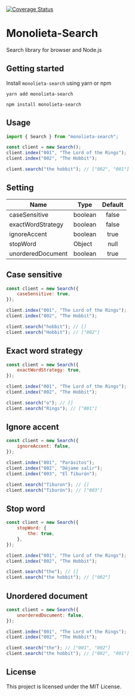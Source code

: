 [![Coverage Status](https://coveralls.io/repos/github/jonattanva/monolieta-search/badge.svg?branch=main)](https://coveralls.io/github/jonattanva/monolieta-search?branch=main)

# Monolieta-Search

Search library for browser and Node.js

## Getting started

Install `monolieta-search` using yarn or npm

```shell
yarn add monolieta-search
```

```shell
npm install monolieta-search
```

## Usage

```js
import { Search } from "monolieta-search";

const client = new Search();
client.index("001", "The Lord of the Rings");
client.index("002", "The Hobbit");

client.search("the hobbit"); // ["002", "001"]
```

## Setting

| Name              | Type    | Default |
| ----------------- | ------- | :-----: |
| caseSensitive     | boolean |  false  |
| exactWordStrategy | boolean |  false  |
| ignoreAccent      | boolean |  true   |
| stopWord          | Object  |  null   |
| unorderedDocument | boolean |  true   |

## Case sensitive

```js
const client = new Search({
    caseSensitive: true,
});

client.index("001", "The Lord of the Rings");
client.index("002", "The Hobbit");

client.search("hobbit"); // []
client.search("Hobbit"); // ["002"]
```

## Exact word strategy

```js
const client = new Search({
    exactWordStrategy: true,
});

client.index("001", "The Lord of the Rings");
client.index("002", "The Hobbit");

client.search("o"); // []
client.search("Rings"); // ["001"]
```

## Ignore accent

```js
const client = new Search({
    ignoreAccent: false,
});

client.index("001", "Parásitos");
client.index("002", "Déjame salir");
client.index("003", "El Tiburón");

client.search("Tiburon"); // []
client.search("Tiburón"); // ["003"]
```

## Stop word

```js
const client = new Search({
    stopWord: {
        the: true,
    },
});

client.index("001", "The Lord of the Rings");
client.index("002", "The Hobbit");

client.search("the"); // []
client.search("the hobbit"); // ["002"]
```

## Unordered document

```js
const client = new Search({
    unorderedDocument: false,
});

client.index("001", "The Lord of the Rings");
client.index("002", "The Hobbit");

client.search("the"); // ["001", "002"]
client.search("the hobbit"); // ["002", "001"]
```

## License

This project is licensed under the MIT License.
